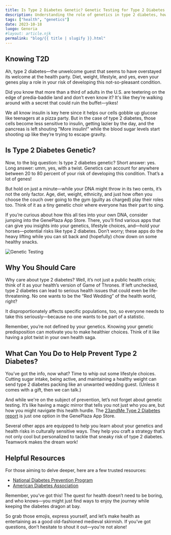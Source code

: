 ```yaml
---
title: Is Type 2 Diabetes Genetic? Genetic Testing for Type 2 Diabetes - 23andMe
description: Understanding the role of genetics in type 2 diabetes, how genetic testing can inform risk, and the importance of lifestyle choices.
tags: ["health", "genetics"]
date: 2023-10-18
luogo: Genoria
#layout: article.njk
permalink: "blog/{{ title | slugify }}.html"
---
```


## Knowing T2D

Ah, type 2 diabetes—the unwelcome guest that seems to have overstayed its welcome at the health party. Diet, weight, lifestyle, and yes, even your genes play a role in your risk of developing this not-so-pleasant condition. 

Did you know that more than a third of adults in the U.S. are teetering on the edge of predia-baddie land and don’t even know it? It's like they’re walking around with a secret that could ruin the buffet—yikes!

We all know insulin is key here since it helps our cells gobble up glucose like teenagers at a pizza party. But in the case of type 2 diabetes, those cells become less sensitive to insulin, getting lazier by the day, and the pancreas is left shouting "More insulin!" while the blood sugar levels start shooting up like they’re trying to escape gravity.

## Is Type 2 Diabetes Genetic?

Now, to the big question: Is type 2 diabetes genetic? Short answer: yes. Long answer: umm, yes, with a twist. Genetics can account for anywhere between 20 to 80 percent of your risk of developing this condition. That’s a lot of genes! 

But hold on just a minute—while your DNA might throw in its two cents, it’s not the only factor. Age, diet, weight, ethnicity, and just how often you choose the couch over going to the gym (guilty as charged) play their roles too. Think of it as a tiny genetic choir where everyone has their part to sing.

If you’re curious about how this all ties into your own DNA, consider jumping into the GenePlaza App Store. There, you’ll find various apps that can give you insights into your genetics, lifestyle choices, and—hold your horses—potential risks like type 2 diabetes. Don’t worry; these apps do the heavy lifting while you can sit back and (hopefully) chow down on some healthy snacks.

![Genetic Testing](https://www.23andme.com/wp-content/uploads/sites/2/2021/07/diabetes.png)

## Why You Should Care

Why care about type 2 diabetes? Well, it’s not just a public health crisis; think of it as your health’s version of Game of Thrones. If left unchecked, type 2 diabetes can lead to serious health issues that could even be life-threatening. No one wants to be the “Red Wedding” of the health world, right?

It disproportionately affects specific populations, too, so everyone needs to take this seriously—because no one wants to be part of a statistic. 

Remember, you’re not defined by your genetics. Knowing your genetic predisposition can motivate you to make healthier choices. Think of it like having a plot twist in your own health saga. 

## What Can You Do to Help Prevent Type 2 Diabetes?

You’ve got the info, now what? Time to whip out some lifestyle choices. Cutting sugar intake, being active, and maintaining a healthy weight can send type 2 diabetes packing like an unwanted wedding guest. (Unless it comes with a gift, then we can talk.)

And while we're on the subject of prevention, let’s not forget about genetic testing. It’s like having a magic mirror that tells you not just who you are, but how you might navigate this health hurdle. The [23andMe Type 2 Diabetes report](https://www.23andme.com/test-info/genetic-health/) is just one option in the GenePlaza App Store. 

Several other apps are equipped to help you learn about your genetics and health risks in culturally sensitive ways. They help you craft a strategy that’s not only cool but personalized to tackle that sneaky risk of type 2 diabetes. Teamwork makes the dream work!

## Helpful Resources

For those aiming to delve deeper, here are a few trusted resources:
- [National Diabetes Prevention Program](https://www.cdc.gov/diabetes/prevention/index.html)
- [American Diabetes Association](http://diabetes.org/)

Remember, you’ve got this! The quest for health doesn’t need to be boring, and who knows—you might just find ways to enjoy the journey while keeping the diabetes dragon at bay. 

So grab those emojis, express yourself, and let’s make health as entertaining as a good old-fashioned medieval skirmish. If you’ve got questions, don’t hesitate to shout it out—you're not alone!